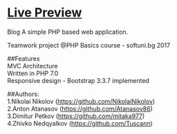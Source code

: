 

<h1><a href="https://haku.videlin.be/">Live Preview</a></h1>

Blog A simple PHP based web application.

Teamwork project @PHP Basics course - softuni.bg 2017

##Features<br>
MVC Architecture<br>
Written in PHP 7.0<br>
Responsive design - Bootstrap 3.3.7 implemented<br>

##Authors:<br>
1.Nikolai Nikolov (https://github.com/NikolaiNikolov)<br>
2.Anton Atanasov (https://github.com/Atanasov86)<br>
3.Dimitur Petkov (https://github.com/mitaka977)<br>
4.Zhivko Nedqyalkov (https://github.com/Tuscann)
